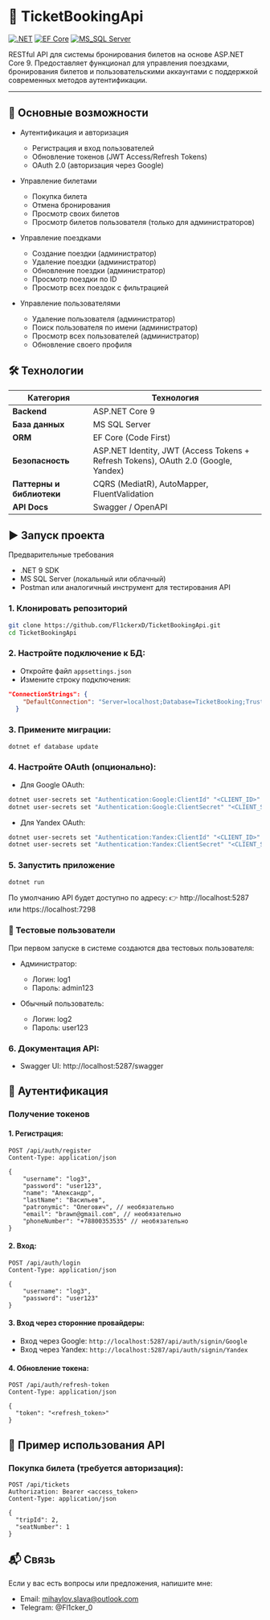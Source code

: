 # 📌 TicketBookingApi

[![.NET](https://img.shields.io/badge/.NET_9.0-purple?logo=.net)](https://dotnet.microsoft.com/en-us/download/dotnet/9.0)
[![EF Core](https://img.shields.io/badge/EF_Core-9.0-green)](https://learn.microsoft.com/ru-ru/ef/core/get-started/overview/install)
[![MS_SQL Server](https://img.shields.io/badge/MS_SQL_Server-2022-orange)](https://www.microsoft.com/en-us/sql-server/sql-server-downloads)

RESTful API для системы бронирования билетов на основе ASP.NET Core 9. Предоставляет функционал для управления поездками, бронирования билетов и пользовательскими аккаунтами с поддержкой современных методов аутентификации.

---

## 🌟 Основные возможности
- Аутентификация и авторизация 
    - Регистрация и вход пользователей
    - Обновление токенов (JWT Access/Refresh Tokens)
    - OAuth 2.0 (авторизация через Google)

- Управление билетами 
    - Покупка билета
    - Отмена бронирования
    - Просмотр своих билетов
    - Просмотр билетов пользователя (только для администраторов)

- Управление поездками 
    - Создание поездки (администратор)
    - Удаление поездки (администратор)
    - Обновление поездки (администратор)
    - Просмотр поездки по ID
    - Просмотр всех поездок с фильтрацией

- Управление пользователями 
    - Удаление пользователя (администратор)
    - Поиск пользователя по имени (администратор)
    - Просмотр всех пользователей (администратор)
    - Обновление своего профиля

## 🛠 Технологии  
| Категория        | Технология                     |
|------------------|--------------------------------|
| **Backend**          | ASP.NET Core 9                 |
| **База данных**      | MS SQL Server                  |
| **ORM**              | EF Core (Code First) |
| **Безопасность**     | ASP.NET Identity, JWT (Access Tokens + Refresh Tokens), OAuth 2.0 (Google, Yandex)  |
| **Паттерны и библиотеки**      | CQRS (MediatR), AutoMapper, FluentValidation|
| **API Docs**      | Swagger / OpenAPI |

## ▶️ Запуск проекта
Предварительные требования
- .NET 9 SDK
- MS SQL Server (локальный или облачный)
- Postman или аналогичный инструмент для тестирования API

### 1. Клонировать репозиторий
``` bash
git clone https://github.com/Fl1ckerxD/TicketBookingApi.git
cd TicketBookingApi
```

### 2. Настройте подключение к БД:
- Откройте файл `appsettings.json`
- Измените строку подключения:
``` json
"ConnectionStrings": {
    "DefaultConnection": "Server=localhost;Database=TicketBooking;Trusted_Connection=True;TrustServerCertificate=True;"
  }
```

### 3. Примените миграции:
``` bash
dotnet ef database update
```

### 4. Настройте OAuth (опционально):
- Для Google OAuth:
``` bash
dotnet user-secrets set "Authentication:Google:ClientId" "<CLIENT_ID>"
dotnet user-secrets set "Authentication:Google:ClientSecret" "<CLIENT_SECRET>"
```
- Для Yandex OAuth:
``` bash
dotnet user-secrets set "Authentication:Yandex:ClientId" "<CLIENT_ID>"
dotnet user-secrets set "Authentication:Yandex:ClientSecret" "<CLIENT_SECRET>"
```

### 5. Запустить приложение
``` bash
dotnet run
```

По умолчанию API будет доступно по адресу:
👉 http://localhost:5287 или https://localhost:7298

### 👤 Тестовые пользователи 

При первом запуске в системе создаются два тестовых пользователя: 
- Администратор: 
    - Логин: log1
    - Пароль: admin123
            
- Обычный пользователь:
    - Логин: log2
    - Пароль: user123

### 6. Документация API:
- Swagger UI: http://localhost:5287/swagger

## 🔐 Аутентификация
### Получение токенов
#### 1. Регистрация:
``` http
POST /api/auth/register
Content-Type: application/json

{
    "username": "log3",
    "password": "user123",
    "name": "Александр",
    "lastName": "Васильев",
    "patronymic": "Олегович", // необязательно
    "email": "brawn@gmail.com", // необязательно
    "phoneNumber": "+78800353535" // необязательно
}
```

#### 2. Вход:
``` http
POST /api/auth/login
Content-Type: application/json

{
    "username": "log3",
    "password": "user123"
}
```

#### 3. Вход через сторонние провайдеры:
- Вход через Google:
`http://localhost:5287/api/auth/signin/Google`
- Вход через Yandex:
`http://localhost:5287/api/auth/signin/Yandex`

#### 4. Обновление токена:
``` http
POST /api/auth/refresh-token
Content-Type: application/json

{
  "token": "<refresh_token>"
}
```

## 📡 Пример использования API
### Покупка билета (требуется авторизация):
``` http
POST /api/tickets
Authorization: Bearer <access_token>
Content-Type: application/json

{
  "tripId": 2,
  "seatNumber": 1
}
```

## 📬 Связь
Если у вас есть вопросы или предложения, напишите мне:
- Email: mihaylov.slava@outlook.com
- Telegram: @Fl1cker_0